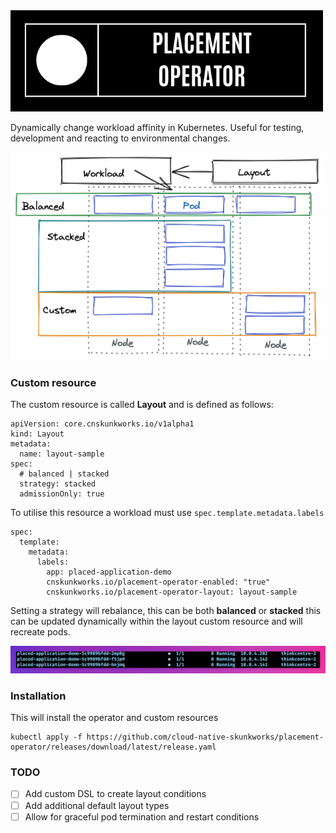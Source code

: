 <img src="images/title.png" width="500px;"/>

Dynamically change workload affinity in Kubernetes. Useful for testing, development and reacting to environmental changes.


<img src="images/03.png" width="500px;"/>

### Custom resource

The custom resource is called **Layout** and is defined as follows:
```
apiVersion: core.cnskunkworks.io/v1alpha1
kind: Layout
metadata:
  name: layout-sample
spec:
  # balanced | stacked 
  strategy: stacked
  admissionOnly: true
```

  To utilise this resource a workload must use `spec.template.metadata.labels` 

```
spec:
  template:
    metadata:
      labels:
        app: placed-application-demo
        cnskunkworks.io/placement-operator-enabled: "true"
        cnskunkworks.io/placement-operator-layout: layout-sample
```



Setting a strategy will rebalance, this can be both **balanced** or **stacked** this can be updated dynamically within the layout custom resource and will recreate pods.

<img src="images/01.png" width="550px;" />

### Installation

This will install the operator and custom resources

```
kubectl apply -f https://github.com/cloud-native-skunkworks/placement-operator/releases/download/latest/release.yaml
```

### TODO

- [ ] Add custom DSL to create layout conditions
- [ ] Add additional default layout types
- [ ] Allow for graceful pod termination and restart conditions